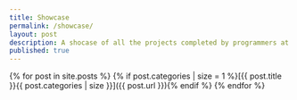 ```yaml
---
title: Showcase
permalink: /showcase/
layout: post
description: A shocase of all the projects completed by programmers at WCGS.
published: true
---
```


{% for post in site.posts %}
{% if post.categories | size = 1 %}[{{ post.title }}{{ post.categories | size }}]({{ post.url }}){% endif %}
{% endfor %}
